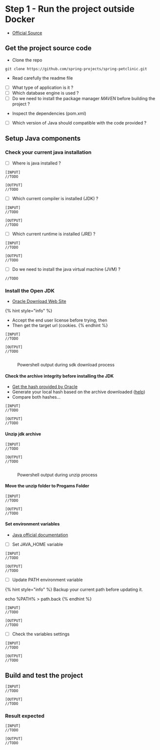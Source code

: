 # Step 1 - Run the project outside Docker

* [Official Source](https://docs.docker.com/language/java/build-images/)

## Get the project source code

* Clone the repo

```
git clone https://github.com/spring-projects/spring-petclinic.git
```

* Read carefully the readme file

<!---->

* [ ] What type of application is it ?
* [ ] Which database engine is used ?
* [ ] Do we need to install the package manager _MAVEN_ before building the project ?

<!---->

* Inspect the dependencies (pom.xml)

<!---->

* [ ] Which version of Java should compatible with the code provided ?

## Setup Java components

### Check your current java installation

* [ ] Where is java installed ?

```
[INPUT]
//TODO

[OUTPUT]
//TODO
```

* [ ] Which current compiler is installed (JDK) ?

```
[INPUT]
//TODO

[OUTPUT]
//TODO
```

* [ ] Which current runtime is installed (JRE) ?

```
[INPUT]
//TODO

[OUTPUT]
//TODO
```

* [ ] Do we need to install the java virtual machine (JVM) ?

```
//TODO
```

### Install the Open JDK

* [Oracle Download Web Site](https://jdk.java.net/20/)

{% hint style="info" %}
* Accept the end user license before trying, then
* Then get the target url (cookies.
{% endhint %}

```
[INPUT]
//TODO

[OUTPUT]
//TODO
```

<figure><img src="../../.gitbook/assets/image.png" alt=""><figcaption><p>Powershell output during sdk download process</p></figcaption></figure>

#### Check the archive integrity before installing the JDK

* [Get the hash provided by Oracle](https://download.java.net/java/GA/jdk20.0.1/b4887098932d415489976708ad6d1a4b/9/GPL/openjdk-20.0.1\_windows-x64\_bin.zip.sha256)
* Generate your local hash based on the archive downloaded ([help](https://learn.microsoft.com/en-us/powershell/module/microsoft.powershell.utility/get-filehash?view=powershell-7.3))
* Compare both hashes...

```
[INPUT]
//TODO

[OUTPUT]
//TODO
```

#### Unzip jdk archive

```
[INPUT]
//TODO

[OUTPUT]
//TODO
```

<figure><img src="../../.gitbook/assets/image (4) (1).png" alt=""><figcaption><p>Powershell output during unzip process</p></figcaption></figure>

#### Move the unzip folder to Progams Folder

```
[INPUT]
//TODO

[OUTPUT]
//TODO
```

#### Set environment variables

* [Java official documentation](https://dev.java/learn/getting-started/)

<!---->

* [ ] Set JAVA\_HOME variable

```
[INPUT]
//TODO

[OUTPUT]
//TODO
```

* [ ] Update PATH environment variable

{% hint style="info" %}
Backup your current path before updating it.

echo %PATH% > path.back
{% endhint %}

```
[INPUT]
//TODO

[OUTPUT]
//TODO
```

* [ ] Check the variables settings

```
[INPUT]
//TODO

[OUTPUT]
//TODO
```

## Build and test the project

```
[INPUT]
//TODO

[OUTPUT]
//TODO
```

### Result expected 

```
[INPUT]
//TODO

[OUTPUT]
//TODO
```
